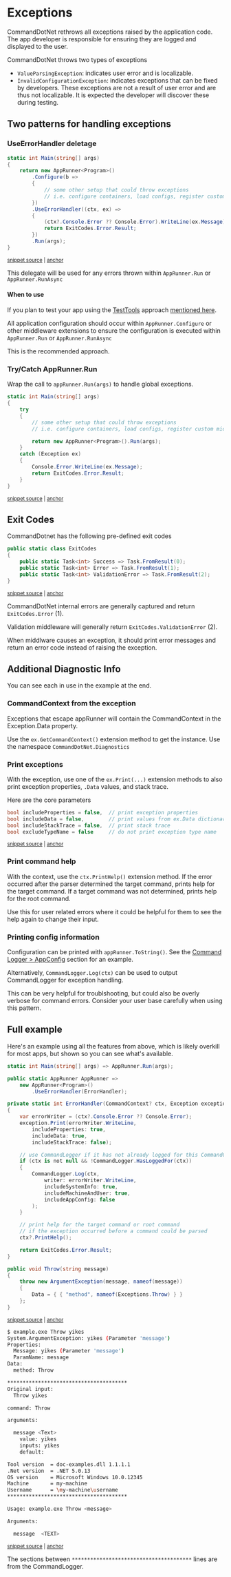 # Exceptions

CommandDotNet rethrows all exceptions raised by the application code. The app developer is responsible for ensuring they are logged and displayed to the user.

CommandDotNet throws two types of exceptions

* `ValueParsingException`: indicates user error and is localizable.
* `InvalidConfigurationException`: indicates exceptions that can be fixed by developers. These exceptions are not a result of user error and are thus not localizable. It is expected the developer will discover these during testing.

## Two patterns for handling exceptions

### UseErrorHandler deletage

<!-- snippet: exceptions_use_error_handler_delegate -->
<a id='snippet-exceptions_use_error_handler_delegate'></a>
```cs
static int Main(string[] args)
{
    return new AppRunner<Program>()
        .Configure(b =>
        {
            // some other setup that could throw exceptions
            // i.e. configure containers, load configs, register custom middleware
        })
        .UseErrorHandler((ctx, ex) =>
        {
            (ctx?.Console.Error ?? Console.Error).WriteLine(ex.Message);
            return ExitCodes.Error.Result;
        })
        .Run(args);
}
```
<sup><a href='https://github.com/bilal-fazlani/commanddotnet/blob/master/CommandDotNet.DocExamples/Diagnostics/Exceptions.cs#L55-L71' title='Snippet source file'>snippet source</a> | <a href='#snippet-exceptions_use_error_handler_delegate' title='Start of snippet'>anchor</a></sup>
<!-- endSnippet -->

This delegate will be used for any errors thrown within `AppRunner.Run` or `AppRunner.RunAsync`

#### When to use

If you plan to test your app using the [TestTools](../TestTools/overview.md) approach [mentioned here](../TestTools/overview.md#testing-your-application).  

All application configuration should occur within `AppRunner.Configure` or other middleware extensions to ensure the configuration is executed within `AppRunner.Run` or `AppRunner.RunAsync`

This is the recommended approach.

### Try/Catch AppRunner.Run

Wrap the call to `appRunner.Run(args)` to handle global exceptions.

<!-- snippet: exceptions_try_catch -->
<a id='snippet-exceptions_try_catch'></a>
```cs
static int Main(string[] args)
{
    try
    {
        // some other setup that could throw exceptions
        // i.e. configure containers, load configs, register custom middleware

        return new AppRunner<Program>().Run(args);
    }
    catch (Exception ex)
    {
        Console.Error.WriteLine(ex.Message);
        return ExitCodes.Error.Result;
    }
}
```
<sup><a href='https://github.com/bilal-fazlani/commanddotnet/blob/master/CommandDotNet.DocExamples/Diagnostics/Exceptions.cs#L87-L103' title='Snippet source file'>snippet source</a> | <a href='#snippet-exceptions_try_catch' title='Start of snippet'>anchor</a></sup>
<!-- endSnippet -->

## Exit Codes

CommandDotnet has the following pre-defined exit codes

<!-- snippet: ExitCodes_class -->
<a id='snippet-exitcodes_class'></a>
```cs
public static class ExitCodes
{
    public static Task<int> Success => Task.FromResult(0);
    public static Task<int> Error => Task.FromResult(1);
    public static Task<int> ValidationError => Task.FromResult(2);
}
```
<sup><a href='https://github.com/bilal-fazlani/commanddotnet/blob/master/CommandDotNet/ExitCodes.cs#L5-L12' title='Snippet source file'>snippet source</a> | <a href='#snippet-exitcodes_class' title='Start of snippet'>anchor</a></sup>
<!-- endSnippet -->

CommandDotNet internal errors are generally captured and return `ExitCodes.Error` (1).

Validation middleware will generally return `ExitCodes.ValidationError` (2).

When middlware causes an exception, it should print error messages and return an error code instead of raising the exception.

## Additional Diagnostic Info

You can see each in use in the example at the end.

### CommandContext from the exception

Exceptions that escape appRunner will contain the CommandContext in the Exception.Data property.

Use the `ex.GetCommandContext()` extension method to get the instance. Use the namespace `CommandDotNet.Diagnostics`

### Print exceptions

With the exception, use one of the `ex.Print(...)` extension methods to also print exception properties, `.Data` values, and stack trace.

Here are the core parameters

<!-- snippet: exception_print_parameters -->
<a id='snippet-exception_print_parameters'></a>
```cs
bool includeProperties = false,  // print exception properties
bool includeData = false,        // print values from ex.Data dictionary
bool includeStackTrace = false,  // print stack trace
bool excludeTypeName = false     // do not print exception type name
```
<sup><a href='https://github.com/bilal-fazlani/commanddotnet/blob/master/CommandDotNet/Diagnostics/ExceptionExtensions.cs#L70-L75' title='Snippet source file'>snippet source</a> | <a href='#snippet-exception_print_parameters' title='Start of snippet'>anchor</a></sup>
<!-- endSnippet -->

### Print command help

With the context, use the `ctx.PrintHelp()` extension method. 
If the error occurred after the parser determined the target command, prints help for the target command. 
If a target command was not determined, prints help for the root command.

Use this for user related errors where it could be helpful for them to see the help again to change their input.

### Printing config information

Configuration can be printed with `appRunner.ToString()`.  See the [Command Logger > AppConfig](command-logger.md#appconfig) section for an example.

Alternatively, `CommandLogger.Log(ctx)` can be used to output CommandLogger for exception handling.

This can be very helpful for troublshooting, but could also be overly verbose for command errors. Consider your user base carefully when using this pattern.

## Full example

Here's an example using all the features from above, which is likely overkill for most apps, but shown so you can see what's available.

<!-- snippet: exceptions_cmdlog_error_handler -->
<a id='snippet-exceptions_cmdlog_error_handler'></a>
```cs
static int Main(string[] args) => AppRunner.Run(args);

public static AppRunner AppRunner =>
    new AppRunner<Program>()
        .UseErrorHandler(ErrorHandler);

private static int ErrorHandler(CommandContext? ctx, Exception exception)
{
    var errorWriter = (ctx?.Console.Error ?? Console.Error);
    exception.Print(errorWriter.WriteLine,
        includeProperties: true,
        includeData: true,
        includeStackTrace: false);

    // use CommandLogger if it has not already logged for this CommandContext
    if (ctx is not null && !CommandLogger.HasLoggedFor(ctx))
    {
        CommandLogger.Log(ctx,
            writer: errorWriter.WriteLine,
            includeSystemInfo: true,
            includeMachineAndUser: true,
            includeAppConfig: false
        );
    }

    // print help for the target command or root command
    // if the exception occurred before a command could be parsed
    ctx?.PrintHelp();

    return ExitCodes.Error.Result;
}

public void Throw(string message)
{
    throw new ArgumentException(message, nameof(message))
    {
        Data = { { "method", nameof(Exceptions.Throw) } }
    };
}
```
<sup><a href='https://github.com/bilal-fazlani/commanddotnet/blob/master/CommandDotNet.DocExamples/Diagnostics/Exceptions.cs#L119-L159' title='Snippet source file'>snippet source</a> | <a href='#snippet-exceptions_cmdlog_error_handler' title='Start of snippet'>anchor</a></sup>
<!-- endSnippet -->

<!-- snippet: exceptions_throw_cmdlog -->
<a id='snippet-exceptions_throw_cmdlog'></a>
```bash
$ example.exe Throw yikes
System.ArgumentException: yikes (Parameter 'message')
Properties:
  Message: yikes (Parameter 'message')
  ParamName: message
Data:
  method: Throw

***************************************
Original input:
  Throw yikes

command: Throw

arguments:

  message <Text>
    value: yikes
    inputs: yikes
    default:

Tool version  = doc-examples.dll 1.1.1.1
.Net version  = .NET 5.0.13
OS version    = Microsoft Windows 10.0.12345
Machine       = my-machine
Username      = \my-machine\username
***************************************

Usage: example.exe Throw <message>

Arguments:

  message  <TEXT>
```
<sup><a href='https://github.com/bilal-fazlani/commanddotnet/blob/master/CommandDotNet.DocExamples/BashSnippets/exceptions_throw_cmdlog.bash#L1-L35' title='Snippet source file'>snippet source</a> | <a href='#snippet-exceptions_throw_cmdlog' title='Start of snippet'>anchor</a></sup>
<!-- endSnippet -->

The sections between `***************************************` lines are from the CommandLogger.
